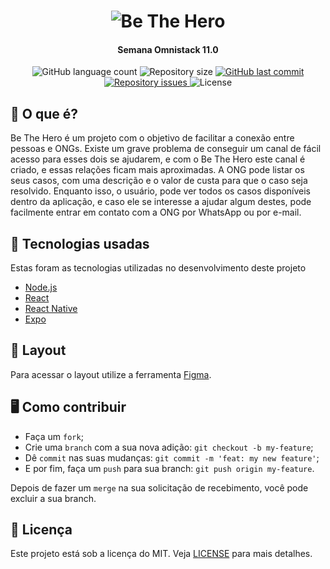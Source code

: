 <h1 align="center">
  <img src="https://i.imgur.com/EOqaOMs.png" alt="Be The Hero" />
</h1>

<h4 align="center">
  Semana Omnistack 11.0
</h4>

<p align="center">
  <img alt="GitHub language count" src="https://img.shields.io/github/languages/count/brunodmsi/semana-omnistack-11">

  <img alt="Repository size" src="https://img.shields.io/github/repo-size/brunodmsi/semana-omnistack-11">

  <a href="https://github.com/brunodmsi/semana-omnistack-11/commits/master">
    <img alt="GitHub last commit" src="https://img.shields.io/github/last-commit/brunodmsi/semana-omnistack-11">
  </a>

  <a href="https://github.com/brunodmsi/semana-omnistack-11/issues">
    <img alt="Repository issues" src="https://img.shields.io/github/issues/brunodmsi/semana-omnistack-11">
  </a>

  <img alt="License" src="https://img.shields.io/badge/license-MIT-brightgreen">
</p>

## 🤔 O que é?
Be The Hero é um projeto com o objetivo de facilitar a conexão entre pessoas e ONGs.
Existe um grave problema de conseguir um canal de fácil acesso para esses dois se ajudarem,
e com o Be The Hero este canal é criado, e essas relações ficam mais aproximadas.
A ONG pode listar os seus casos, com uma descrição e o valor de custa para que o caso seja resolvido.
Enquanto isso, o usuário, pode ver todos os casos disponíveis dentro da aplicação, e caso ele se interesse
a ajudar algum destes, pode facilmente entrar em contato com a ONG por WhatsApp ou por e-mail.

## :rocket: Tecnologias usadas
Estas foram as tecnologias utilizadas no desenvolvimento deste projeto
- [Node.js](https://nodejs.org/en/)
- [React](https://reactjs.org)
- [React Native](https://facebook.github.io/react-native/)
- [Expo](https://expo.io/)

## 🔖 Layout

Para acessar o layout utilize a ferramenta [Figma](https://www.figma.com/file/2C2yvw7jsCOGmaNUDftX9n/Be-The-Hero---OmniStack-11?node-id=0%3A1).

## 🖥 Como contribuir

- Faça um `fork`;
- Crie uma `branch` com a sua nova adição: `git checkout -b my-feature`;
- Dê `commit` nas suas mudanças: `git commit -m 'feat: my new feature'`;
- E por fim, faça um `push` para sua branch: `git push origin my-feature`.

Depois de fazer um `merge` na sua solicitação de recebimento, você pode excluir a sua branch.


## :memo: Licença
Este projeto está sob a licença do MIT. Veja [LICENSE](https://github.com/brunodmsi/semana-omnistack-11/blob/master/LICENSE) para mais detalhes.

